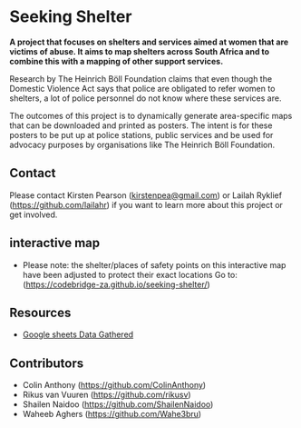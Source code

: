 # Seeking Shelter

**A project that focuses on shelters and services aimed at women that are victims of abuse. It aims to map shelters across South Africa and to combine this with a mapping of other support services.**

Research by The Heinrich Böll Foundation claims that even though the Domestic Violence Act says that police are obligated to refer women to shelters, a lot of police personnel do not know where these services are. 

The outcomes of this project is to dynamically generate area-specific maps that can be downloaded and printed as posters. The intent is for these posters to be put up at police stations, public services and be used for advocacy purposes by organisations like The Heinrich Böll Foundation.

## Contact
Please contact Kirsten Pearson (kirstenpea@gmail.com) or Lailah Ryklief (https://github.com/lailahr) if you want to learn more about this project or get involved.

## interactive map
- Please note: the shelter/places of safety points on this interactive map have been adjusted to protect their exact locations
Go to: (https://codebridge-za.github.io/seeking-shelter/)

## Resources
- [Google sheets Data Gathered](https://docs.google.com/spreadsheets/d/16QnoXu2MDsbSpIE6H52mYsLbXZdmieqgsean8i_3RlA/edit#gid=590324052)

<!-- END_EXCLUDE -->

## Contributors
- Colin Anthony (https://github.com/ColinAnthony)
- Rikus van Vuuren (https://github.com/rikusv)
- Shailen Naidoo (https://github.com/ShailenNaidoo)
- Waheeb Aghers (https://github.com/Wahe3bru)
